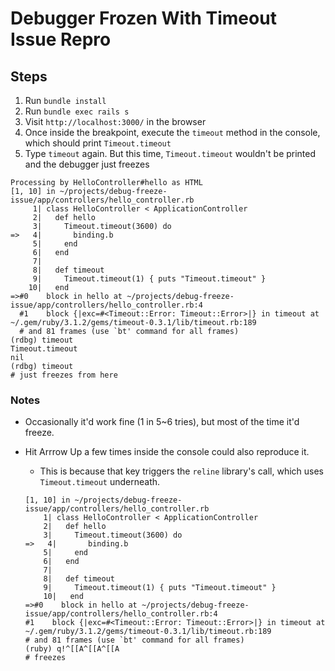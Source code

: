 # Debugger Frozen With Timeout Issue Repro

## Steps

1. Run `bundle install`
1. Run `bundle exec rails s`
1. Visit `http://localhost:3000/` in the browser
1. Once inside the breakpoint, execute the `timeout` method in the console, which should print `Timeout.timeout`
1. Type `timeout` again. But this time, `Timeout.timeout` wouldn't be printed and the debugger just freezes

```
Processing by HelloController#hello as HTML
[1, 10] in ~/projects/debug-freeze-issue/app/controllers/hello_controller.rb
     1| class HelloController < ApplicationController
     2|   def hello
     3|     Timeout.timeout(3600) do
=>   4|       binding.b
     5|     end
     6|   end
     7|
     8|   def timeout
     9|     Timeout.timeout(1) { puts "Timeout.timeout" }
    10|   end
=>#0    block in hello at ~/projects/debug-freeze-issue/app/controllers/hello_controller.rb:4
  #1    block {|exc=#<Timeout::Error: Timeout::Error>|} in timeout at ~/.gem/ruby/3.1.2/gems/timeout-0.3.1/lib/timeout.rb:189
  # and 81 frames (use `bt' command for all frames)
(rdbg) timeout
Timeout.timeout
nil
(rdbg) timeout
# just freezes from here
```


### Notes

- Occasionally it'd work fine (1 in 5~6 tries), but most of the time it'd freeze.
- Hit Arrrow Up a few times inside the console could also reproduce it.
    - This is because that key triggers the `reline` library's call, which uses `Timeout.timeout` underneath.

    ```
    [1, 10] in ~/projects/debug-freeze-issue/app/controllers/hello_controller.rb
        1| class HelloController < ApplicationController
        2|   def hello
        3|     Timeout.timeout(3600) do
    =>   4|       binding.b
        5|     end
        6|   end
        7|
        8|   def timeout
        9|     Timeout.timeout(1) { puts "Timeout.timeout" }
        10|   end
    =>#0    block in hello at ~/projects/debug-freeze-issue/app/controllers/hello_controller.rb:4
    #1    block {|exc=#<Timeout::Error: Timeout::Error>|} in timeout at ~/.gem/ruby/3.1.2/gems/timeout-0.3.1/lib/timeout.rb:189
    # and 81 frames (use `bt' command for all frames)
    (ruby) q!^[[A^[[A^[[A
    # freezes
    ```
